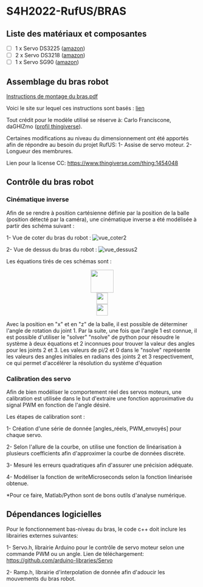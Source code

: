 
# S4H2022-RufUS/BRAS
## Liste des matériaux et composantes
- [ ] 1 x Servo DS3225  ([amazon](https://www.amazon.ca/-/fr/enti%C3%A8rement-m%C3%A9tallique-num%C3%A9rique-voitures-contr%C3%B4le/dp/B07NSG5WFQ/ref=sr_1_7?__mk_fr_CA=%C3%85M%C3%85%C5%BD%C3%95%C3%91&crid=250SI05Q6DGX1&keywords=servo+25+kg&qid=1650227407&sprefix=servo+25kg%2Caps%2C165&sr=8-7))
- [ ] 2 x Servo DS3218 ([amazon](https://www.amazon.ca/Servomoteur-num%C3%A9rique-%C3%A9tanche-voiture-contr%C3%B4le/dp/B07MDM1C3M/ref=sr_1_1_sspa?gclid=Cj0KCQjwmPSSBhCNARIsAH3cYgbY-I6gcLQd_m05WRdz0jvEnY4g75Xh6RnTGzBoZARoA3yt9WMbEREaAghcEALw_wcB&hvadid=231054272123&hvdev=c&hvlocphy=9000516&hvnetw=s&hvqmt=e&hvrand=12183318026730068377&hvtargid=kwd-297225592226&hydadcr=20845_10090782&keywords=ds3218&qid=1650316875&sr=8-1-spons&psc=1&spLa=ZW5jcnlwdGVkUXVhbGlmaWVyPUEyVVdaMk1HOUFRQ0E4JmVuY3J5cHRlZElkPUEwOTA3MDA2M0IyWUowSktWRU9POSZlbmNyeXB0ZWRBZElkPUEwMDYwNjI5M0ZVTEVDS0dSNEtZUSZ3aWRnZXROYW1lPXNwX2F0ZiZhY3Rpb249Y2xpY2tSZWRpcmVjdCZkb05vdExvZ0NsaWNrPXRydWU=))
- [ ] 1 x Servo SG90 ([amazon](https://www.amazon.ca/-/fr/servomoteur-radiocommand%C3%A9-h%C3%A9licopt%C3%A8re-v%C3%A9hicules-compatible/dp/B097RD8RB7/ref=sr_1_16?__mk_fr_CA=%C3%85M%C3%85%C5%BD%C3%95%C3%91&crid=BJCQ5BYGP5O8&keywords=servo+9+g&qid=1650227478&sprefix=servo+9g%2Caps%2C74&sr=8-16))
## Assemblage du bras robot

[Instructions de montage du bras.pdf](https://github.com/Beam-create/S4H2022-RufUS/files/8430149/Instructions.de.montage.du.bras.pdf)

Voici le site sur lequel ces instructions sont basés : [lien](http://www.eezyrobots.it/eba_mk2.html)

Tout crédit pour le modèle utilisé se réserve à: Carlo Franciscone, daGHIZmo ([profil thingiverse]( https://www.thingiverse.com/daghizmo/designs)).

Certaines modifications au niveau du dimensionnement ont été apportés afin de répondre au besoin du projet RufUS: 
 1- Assise de servo moteur.
 2- Longueur des membrures.

Lien pour la license CC: https://www.thingiverse.com/thing:1454048

## Contrôle du bras robot

### Cinématique inverse
Afin de se rendre à position cartésienne définie par la position de la balle (position détecté par la caméra), une cinématique inverse a été modélisée à partir des schéma suivant :

1- Vue de coter du bras du robot :
![vue_coter2](https://user-images.githubusercontent.com/72227713/163698267-9b8c015c-d479-4254-9cab-0b8b52da7252.PNG)

2- Vue de dessus du bras du robot : 
![vue_dessus2](https://user-images.githubusercontent.com/72227713/163698269-1dca8a0d-97f3-4ff2-9430-3ec72d58ef7c.PNG)

Les équations tirés de ces schémas sont :
<p align="center">
    <img src="https://latex.codecogs.com/svg.image?q_1=tan^{-1}(\frac{Z}{X})" height="60" />
    <br>
    <img src="https://latex.codecogs.com/svg.image?x=cos(q_1)*(L_2cos(q_2)+L_3cos(q_3)+L__{4x})-cam_x"  height="30"/>
    <br>
    <img src="https://latex.codecogs.com/svg.image?y=L_1+L_2sin(q_2)-L_3sin(q_3)-L__{4y}+cam_y"  height="30"/>
</p>

Avec la position en "x" et en "z" de la balle, il est possible de déterminer l'angle de rotation du joint 1. Par la suite, une fois que l'angle 1 est connue, il est possible d'utiliser le "solver" "nsolve" de python pour résoudre le système à deux équations et 2 inconnues pour trouver la valeur des angles pour les joints 2 et 3. Les valeurs de pi/2 et 0 dans le "nsolve" représente les valeurs des angles initiales en radians des joints 2 et 3 respectivement, ce qui permet d'accélérer la résolution du système d'équation

### Calibration des servo
Afin de bien modéliser le comportement réel des servos moteurs, une calibration est utilisée dans le but d'extraire une fonction approximative du signal PWM en fonction de l'angle désiré. 

Les étapes de calibration sont :

 1- Création d'une série de donnée [angles_réels, PWM_envoyés] pour chaque servo.

 2- Selon l'allure de la courbe, on utilise une fonction de linéarisation à plusieurs coefficients afin d'approximer la courbe de données discrète. 

 3- Mesuré les erreurs quadratiques afin d'assurer une précision adéquate.

 4- Modéliser la fonction de writeMicroseconds selon la fonction linéarisée obtenue.

*Pour ce faire, Matlab/Python sont de bons outils d'analyse numérique. 

## Dépendances logicielles
Pour le fonctionnement bas-niveau du bras, le code c++ doit inclure les librairies externes suivantes:

1- Servo.h, librairie Arduino pour le contrôle de servo moteur selon une commande PWM ou un angle. Lien de téléchargement: https://github.com/arduino-libraries/Servo

2- Ramp.h, librairie d'interpolation de donnée afin d'adoucir les mouvements du bras robot.
